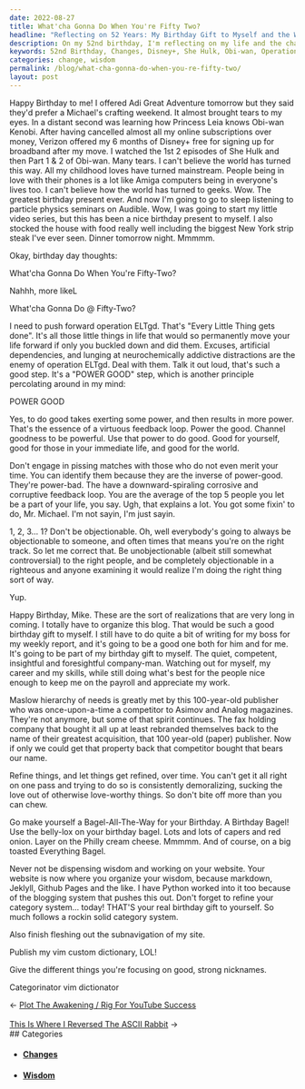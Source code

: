 ```yaml
---
date: 2022-08-27
title: What'cha Gonna Do When You're Fifty Two?
headline: "Reflecting on 52 Years: My Birthday Gift to Myself and the World"
description: On my 52nd birthday, I'm reflecting on my life and the changes that have occurred. I was pleasantly surprised to receive 6 months of free Disney+ from Verizon, and I watched She Hulk and Obi-wan, which brought tears to my eyes. I'm pushing forward with Operation ELTgd and the principle of 'Power Good', to help myself, those in my life, and the world. As a birthday gift to myself, I'm making a Bagel-All-The-Way.
keywords: 52nd Birthday, Changes, Disney+, She Hulk, Obi-wan, Operation ELTgd, Power Good, Bagel-All-The-Way, Belly-Lox, Capers, Red Onion, Philly Cream Cheese, Everything Bagel, Website, Wisdom, Category System, Subnavigation, Vim Custom Dictionary
categories: change, wisdom
permalink: /blog/what-cha-gonna-do-when-you-re-fifty-two/
layout: post
---
```



Happy Birthday to me! I offered Adi Great Adventure tomorrow but they said
they'd prefer a Michael's crafting weekend. It almost brought tears to my eyes.
In a distant second was learning how Princess Leia knows Obi-wan Kenobi. After
having cancelled almost all my online subscriptions over money, Verizon offered
my 6 months of Disney+ free for signing up for broadband after my move. I
watched the 1st 2 episodes of She Hulk and then Part 1 & 2 of Obi-wan. Many
tears. I can't believe the world has turned this way. All my childhood loves
have turned mainstream. People being in love with their phones is a lot like
Amiga computers being in everyone's lives too. I can't believe how the world
has turned to geeks. Wow. The greatest birthday present ever. And now I'm going
to go to sleep listening to particle physics seminars on Audible. Wow, I was
going to start my little video series, but this has been a nice birthday
present to myself. I also stocked the house with food really well including the
biggest New York strip steak I've ever seen. Dinner tomorrow night. Mmmmm.

Okay, birthday day thoughts:

What'cha Gonna Do When You're Fifty-Two?

Nahhh, more likeL

What'cha Gonna Do @ Fifty-Two?

I need to push forward operation ELTgd. That's "Every Little Thing gets done".
It's all those little things in life that would so permanently move your life
forward if only you buckled down and did them. Excuses, artificial
dependencies, and lunging at neurochemically addictive distractions are the
enemy of operation ELTgd. Deal with them. Talk it out loud, that's such a good
step. It's a "POWER GOOD" step, which is another principle percolating around
in my mind:

POWER GOOD

Yes, to do good takes exerting some power, and then results in more power.
That's the essence of a virtuous feedback loop. Power the good. Channel
goodness to be powerful. Use that power to do good. Good for yourself, good for
those in your immediate life, and good for the world.

Don't engage in pissing matches with those who do not even merit your time. You
can identify them because they are the inverse of power-good. They're
power-bad. The have a downward-spiraling corrosive and corruptive feedback
loop. You are the average of the top 5 people you let be a part of your life,
you say. Ugh, that explains a lot. You got some fixin' to do, Mr. Michael. I'm
not sayin, I'm just sayin.

1, 2, 3... 1? Don't be objectionable. Oh, well everybody's going to always be
objectionable to someone, and often times that means you're on the right track.
So let me correct that. Be unobjectionable (albeit still somewhat
controversial) to the right people, and be completely objectionable in a
righteous and anyone examining it would realize I'm doing the right thing sort
of way.

Yup.

Happy Birthday, Mike. These are the sort of realizations that are very long in
coming. I totally have to organize this blog. That would be such a good
birthday gift to myself. I still have to do quite a bit of writing for my boss
for my weekly report, and it's going to be a good one both for him and for me.
It's going to be part of my birthday gift to myself. The quiet, competent,
insightful and foresightful company-man. Watching out for myself, my career and
my skills, while still doing what's best for the people nice enough to keep me
on the payroll and appreciate my work.

Maslow hierarchy of needs is greatly met by this 100-year-old publisher who was
once-upon-a-time a competitor to Asimov and Analog magazines. They're not
anymore, but some of that spirit continues. The fax holding company that bought
it all up at least rebranded themselves back to the name of their greatest
acquisition, that 100 year-old (paper) publisher. Now if only we could get that
property back that competitor bought that bears our name.

Refine things, and let things get refined, over time. You can't get it all
right on one pass and trying to do so is consistently demoralizing, sucking the
love out of otherwise love-worthy things. So don't bite off more than you can
chew.

Go make yourself a Bagel-All-The-Way for your Birthday. A Birthday Bagel! Use
the belly-lox on your birthday bagel. Lots and lots of capers and red onion.
Layer on the Philly cream cheese. Mmmmm. And of course, on a big toasted
Everything Bagel.

Never not be dispensing wisdom and working on your website. Your website is now
where you organize your wisdom, because markdown, Jeklyll, Github Pages and the
like. I have Python worked into it too because of the blogging system that
pushes this out. Don't forget to refine your category system... today! THAT'S
your real birthday gift to yourself. So much follows a rockin solid category
system.

Also finish fleshing out the subnavigation of my site.

Publish my vim custom dictionary, LOL!

Give the different things you're focusing on good, strong nicknames.

Categorinator
vim dictionator


<div class="arrow-links"><div class="post-nav-prev"><span class="arrow">&larr;&nbsp;</span><a href="/blog/plot-the-awakening-rig-for-youtube-success/">Plot The Awakening / Rig For YouTube Success</a></div> &nbsp; <div class="post-nav-next"><a href="/blog/this-is-where-i-reversed-the-ascii-rabbit/">This Is Where I Reversed The ASCII Rabbit</a><span class="arrow">&nbsp;&rarr;</span></div></div>
## Categories

<ul>
<li><h4><a href='/change/'>Changes</a></h4></li>
<li><h4><a href='/wisdom/'>Wisdom</a></h4></li></ul>
